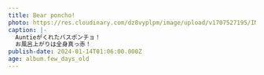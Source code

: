 ```yaml
---
title: Bear poncho!
photo: https://res.cloudinary.com/dz8vyplpm/image/upload/v1707527195/IMG_8393_evjzvr.jpg
caption: |-
  Auntieがくれたバスポンチョ！
  お風呂上がりは全身真っ赤！
publish-date: 2024-01-14T01:06:00.000Z
age: album.few_days_old
---
```


